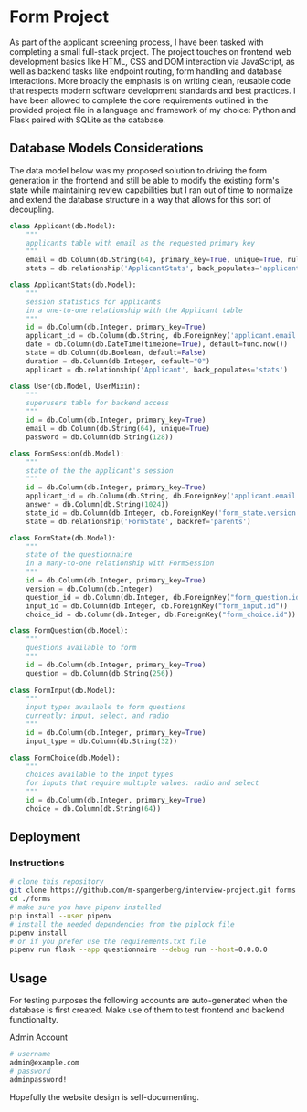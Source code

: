 # Form Project

As part of the applicant screening process, I have been tasked with completing a small full-stack project. The project touches on frontend web development basics like HTML, CSS and DOM interaction via JavaScript, as well as backend tasks like endpoint routing, form handling and database interactions. More broadly the emphasis is on writing clean, reusable code that respects modern software development standards and best practices. I have been allowed to complete the core requirements outlined in the provided project file in a language and framework of my choice: Python and Flask paired with SQLite as the database.

## Database Models Considerations

The data model below was my proposed solution to driving the form generation in the frontend and still be able to modify the existing form's state while maintaining review capabilities but I ran out of time to normalize and extend the database structure in a way that allows for this sort of decoupling.

```py
class Applicant(db.Model):
    """
    applicants table with email as the requested primary key
    """
    email = db.Column(db.String(64), primary_key=True, unique=True, nullable=False)
    stats = db.relationship('ApplicantStats', back_populates='applicant', uselist=False)

class ApplicantStats(db.Model):
    """
    session statistics for applicants
    in a one-to-one relationship with the Applicant table
    """
    id = db.Column(db.Integer, primary_key=True)
    applicant_id = db.Column(db.String, db.ForeignKey('applicant.email'))
    date = db.Column(db.DateTime(timezone=True), default=func.now())
    state = db.Column(db.Boolean, default=False)
    duration = db.Column(db.Integer, default="0")
    applicant = db.relationship('Applicant', back_populates='stats')

class User(db.Model, UserMixin):
    """
    superusers table for backend access
    """
    id = db.Column(db.Integer, primary_key=True)
    email = db.Column(db.String(64), unique=True)
    password = db.Column(db.String(128))

class FormSession(db.Model):
    """
    state of the the applicant's session
    """
    id = db.Column(db.Integer, primary_key=True)
    applicant_id = db.Column(db.String, db.ForeignKey('applicant.email'))
    answer = db.Column(db.String(1024))
    state_id = db.Column(db.Integer, db.ForeignKey('form_state.version'))
    state = db.relationship('FormState', backref='parents')

class FormState(db.Model):
    """
    state of the questionnaire
    in a many-to-one relationship with FormSession
    """
    id = db.Column(db.Integer, primary_key=True)
    version = db.Column(db.Integer)
    question_id = db.Column(db.Integer, db.ForeignKey("form_question.id"))
    input_id = db.Column(db.Integer, db.ForeignKey("form_input.id"))
    choice_id = db.Column(db.Integer, db.ForeignKey("form_choice.id"))

class FormQuestion(db.Model):
    """
    questions available to form
    """
    id = db.Column(db.Integer, primary_key=True)
    question = db.Column(db.String(256))
    
class FormInput(db.Model):
    """
    input types available to form questions
    currently: input, select, and radio
    """
    id = db.Column(db.Integer, primary_key=True)
    input_type = db.Column(db.String(32))

class FormChoice(db.Model):
    """
    choices available to the input types
    for inputs that require multiple values: radio and select
    """
    id = db.Column(db.Integer, primary_key=True)
    choice = db.Column(db.String(64))
```

## Deployment

### Instructions

```bash
# clone this repository
git clone https://github.com/m-spangenberg/interview-project.git forms
cd ./forms
# make sure you have pipenv installed
pip install --user pipenv
# install the needed dependencies from the piplock file
pipenv install 
# or if you prefer use the requirements.txt file
pipenv run flask --app questionnaire --debug run --host=0.0.0.0
```

## Usage

For testing purposes the following accounts are auto-generated when the database is first created. Make use of them to test frontend and backend functionality.

Admin Account

```bash
# username
admin@example.com
# password
adminpassword!
```

Hopefully the website design is self-documenting.